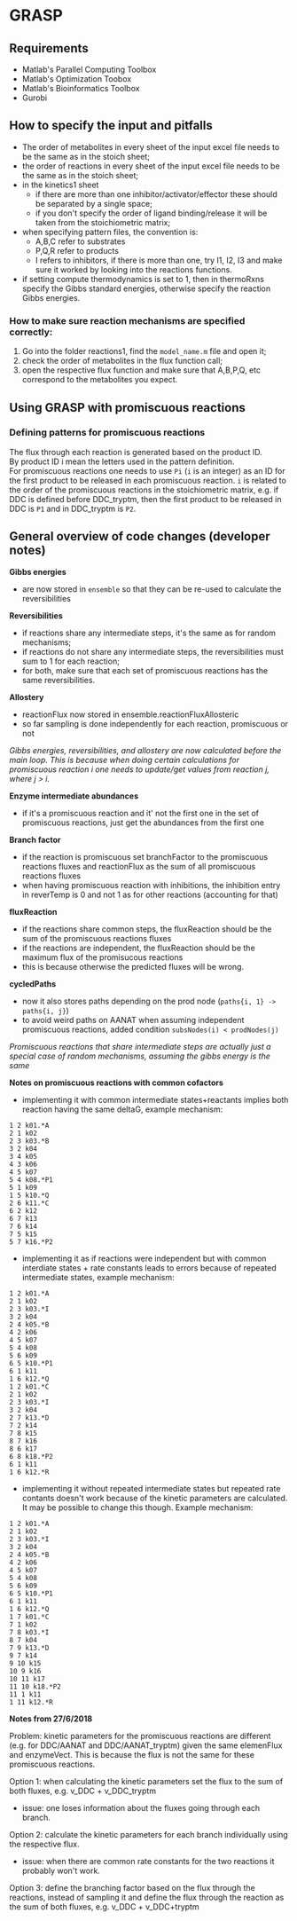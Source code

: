# GRASP 

## Requirements

* Matlab's Parallel Computing Toolbox
* Matlab's Optimization Toobox
* Matlab's Bioinformatics Toolbox
* Gurobi


## How to specify the input and pitfalls

* The order of metabolites in every sheet of the input excel file needs to be the same as in the stoich sheet;
* the order of reactions in every sheet of the input excel file needs to be the same as in the stoich sheet;
* in the kinetics1 sheet
	* if there are more than one inhibitor/activator/effector these should be separated by a single space;
	* if you don't specify the order of ligand binding/release it will be taken from the stoichiometric matrix;
* when specifying pattern files, the convention is:
	* A,B,C refer to substrates
	* P,Q,R refer to products
	* I refers to inhibitors, if there is more than one, try I1, I2, I3 and make sure it worked by looking into the reactions functions.
* if setting compute thermodynamics is set to 1, then in thermoRxns specify the Gibbs standard energies, otherwise specify the reaction Gibbs energies.


### How to make sure reaction mechanisms are specified correctly:

1. Go into the folder reactions1, find the `model_name.m` file and open it;
2. check the order of metabolites in the flux function call;
3. open the respective flux function and make sure that A,B,P,Q, etc correspond to the metabolites you expect.



## Using GRASP with promiscuous reactions


### Defining patterns for promiscuous reactions

The flux through each reaction is generated based on the product ID.  
By product ID i mean the letters used in the pattern definition.  
For promiscuous reactions one needs to use `Pi` (`i` is an integer) as an ID for the first product to be released in each promiscuous reaction. 
`i` is related to the order of the promiscuous reactions in the stoichiometric matrix, e.g. if DDC is defined before DDC_tryptm, then the first product to be released in DDC is `P1` and in DDC_tryptm is `P2`.  



## General overview of code changes (developer notes)


**Gibbs energies**

* are now stored in `ensemble` so that they can be re-used to calculate the reversibilities


**Reversibilities**

* if reactions share any intermediate steps, it's the same as for random mechanisms;
* if reactions do not share any intermediate steps, the reversibilities must sum to 1 for each reaction;
* for both, make sure that each set of promiscuous reactions has the same reversibilities.


**Allostery**

* reactionFlux now stored in ensemble.reactionFluxAllosteric
* so far sampling is done independently for each reaction, promiscuous or not


*Gibbs energies, reversibilities, and allostery are now calculated before the main loop. This is because when doing certain calculations for promiscuous reaction i one needs to update/get values from reaction j, where j > i.*


**Enzyme intermediate abundances**

* if it's a promiscuous reaction and it' not the first one in the set of promiscuous reactions, just get the abundances from the first one


**Branch factor**

* if the reaction is promiscuous set branchFactor to the promiscuous reactions fluxes and reactionFlux as the sum of all promiscuous reactions fluxes
* when having promiscuous reaction with inhibitions, the inhibition entry in reverTemp is 0 and not 1 as for other reactions (accounting for that)


**fluxReaction**

* if the reactions share common steps, the fluxReaction should be the sum of the promiscuous reactions fluxes
* if the reactions are independent, the fluxReaction should be the maximum flux of the promisucous reactions
* this is because otherwise the predicted fluxes will be wrong.


**cycledPaths**

* now it also stores paths depending on the prod node (`paths{i, 1} -> paths{i, j}`)
* to avoid weird paths on AANAT when assuming independent promiscuous reactions, added condition `subsNodes(i) < prodNodes(j)`


*Promiscuous reactions that share intermediate steps are actually just a special case of random mechanisms, assuming the gibbs energy is the same*


**Notes on promiscuous reactions with common cofactors**

* implementing it with common intermediate states+reactants implies both reaction having the same deltaG, example mechanism:

```
1 2 k01.*A
2 1 k02
2 3 k03.*B
3 2 k04
3 4 k05
4 3 k06
4 5 k07
5 4 k08.*P1
5 1 k09
1 5 k10.*Q
2 6 k11.*C
6 2 k12
6 7 k13
7 6 k14
7 5 k15
5 7 k16.*P2
```

* implementing it as if reactions were independent but with common interdiate states + rate constants leads to errors because of repeated intermediate states, example mechanism:

```
1 2 k01.*A
2 1 k02
2 3 k03.*I
3 2 k04
2 4 k05.*B
4 2 k06
4 5 k07
5 4 k08
5 6 k09
6 5 k10.*P1
6 1 k11
1 6 k12.*Q
1 2 k01.*C
2 1 k02
2 3 k03.*I
3 2 k04
2 7 k13.*D
7 2 k14
7 8 k15
8 7 k16
8 6 k17
6 8 k18.*P2
6 1 k11
1 6 k12.*R
```

* implementing it without repeated intermediate states but repeated rate contants doesn't work because of the kinetic parameters are calculated. It may be possible to change this though. Example mechanism:

```
1 2 k01.*A
2 1 k02
2 3 k03.*I
3 2 k04
2 4 k05.*B
4 2 k06
4 5 k07
5 4 k08
5 6 k09
6 5 k10.*P1
6 1 k11
1 6 k12.*Q
1 7 k01.*C
7 1 k02
7 8 k03.*I
8 7 k04
7 9 k13.*D
9 7 k14
9 10 k15
10 9 k16
10 11 k17
11 10 k18.*P2
11 1 k11
1 11 k12.*R
```


**Notes from 27/6/2018**

Problem: kinetic parameters for the promiscuous reactions are different (e.g. for DDC/AANAT and DDC/AANAT_tryptm) given the same elemenFlux and enzymeVect. This is because the flux is not the same for these promiscuous reactions.

Option 1: when calculating the kinetic parameters set the flux to the sum of both fluxes, e.g. v_DDC + v_DDC_tryptm
 - issue: one loses information about the fluxes going through each branch.

Option 2:  calculate the kinetic parameters for each branch individually using the respective flux.
  - issue: when there are common rate constants for the two reactions it probably won't work.

Option 3: define the branching factor based on the flux through the reactions, instead of sampling it and define the flux through the reaction as the sum of both fluxes, e.g. v_DDC + v_DDC+tryptm

